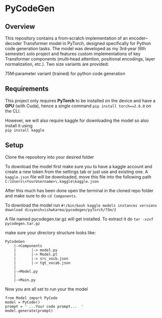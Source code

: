 # PyCodeGen

## Overview
This repository contains a from‑scratch implementation of an encoder–decoder Transformer model in PyTorch, designed specifically for Python code generation tasks. The model was developed as my 3rd‑year (6th semester) solo project and features custom implementations of key Transformer components (multi‑head attention, positional encodings, layer normalization, etc.). Two size variants are provided:

75M‑parameter variant (trained) for python code generation


## Requirements
This project only requires **PyTorch** to be installed on the device and have a **GPU** (with Cuda), hence a single command `pip install torch==2.6.0` on the CLI.

However, we will also require kaggle for downloading the model so also install it using   
`pip install kaggle`


## Setup

Clone the repository into your desired folder

To download the model first make sure you to have a kaggle account and create a new token from the settings tab or just use and existing one.
A `kaggle.json` file will be downloaded, move this file into the following path `C:\Users\<YourUsername>\.kaggle\kaggle.json
`

After this much has been done open the terminal in the cloned repo folder and make sure to do `cd Components`.

To download the model run 
    `#!/bin/bash kaggle models instances versions download divyanshvishwkarma/pycodegen/pyTorch/75m/2`

A file named pycodegen.tar.gz will get installed.
To extract it do `tar -xzvf pycodegen.tar.gz`

make sure your directory structure looks like:

    PyCodeGen
        |->Components
        |       |-> model.py
        |       |-> Model.pt
        |       |-> src_vocb.json
        |       |-> tgt_vocab.json
        |
        |->Model.py
        |
        |->Main.py

Now you are all set to run your the model

    from Model import PyCode
    model = PyCode()
    prompt = ' ...Your code prompt...  '
    model.generate(prompt)

